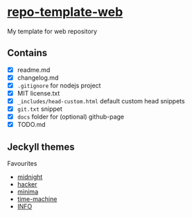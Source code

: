 # [repo-template-web](https://github.com/jlongyam/repo-template-web)

My template for web repository

## Contains

- [x] readme.md
- [x] changelog.md
- [x] `.gitignore` for nodejs project
- [x] MIT license.txt
- [x] `_includes/head-custom.html` default custom head snippets
- [x] `git.txt` snippet
- [x] `docs` folder for (optional) github-page
- [x] TODO.md

## Jeckyll themes

Favourites

- [midnight](https://pages-themes.github.io/midnight/)
- [hacker](https://pages-themes.github.io/hacker/)
- [minima](https://jekyll.github.io/minima/)
- [time-machine](https://pages-themes.github.io/time-machine/)
- [INFO](https://docs.github.com/en/pages/setting-up-a-github-pages-site-with-jekyll/adding-a-theme-to-your-github-pages-site-using-jekyll)
